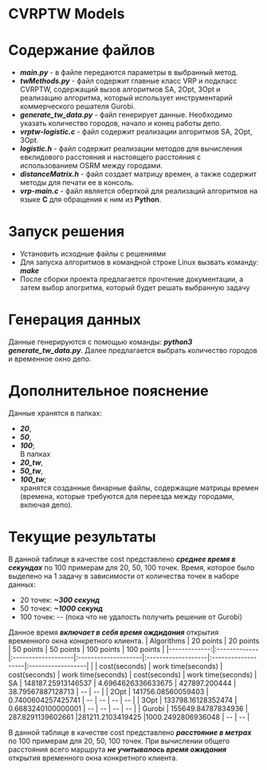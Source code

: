# CVRPTW Models

# Содержание файлов
- ***main.py*** - в файле передаются параметры в выбранный метод.
- ***twMethods.py*** - файл содержит главные класс VRP и подкласс CVRPTW, содержащий вызов алгоритмов SA, 2Opt, 3Opt и реализацию алгоритма, который использует инструментарий коммерческого решателя Gurobi. 
- ***generate_tw_data.py*** - файл генерирует данные. Необходимо указать количество городов, начало и конец работы депо.
- ***vrptw-logistic.c*** - файл содержит реализации алгоритмов SA, 2Opt, 3Opt.
- ***logistic.h*** - файл содержит реализации методов для вычисления евклидового расстояния и настоящего расстояния с использованием OSRM между городами.
- ***distanceMatrix.h*** - файл создает матрицу времен, а также содержит методы для печати ее в консоль.
- ***vrp-main.c*** - файл является оберткой для реализаций алгоритмов на языке **C** для обращения к ним из **Python**.

# Запуск решения

- Установить исходные файлы с решениями 
- Для запуска алгоритмов в командной строке Linux вызвать команду: ***make***
- После сборки проекта предлагается прочтение документации, а затем выбор алогритма, который будет решать выбранную задачу

# Генерация данных
Данные генерируются с помощью команды: ***python3 generate_tw_data.py***. Далее предлагается выбрать количество городов и временное окно депо.

# Дополнительное пояснение
Данные хранятся в папках: 
  - ***20***, 
  - ***50***, 
  - ***100***;  
В папкаx  
  - ***20_tw***, 
  - ***50_tw***, 
  - ***100_tw***;  
хранятся созданные бинарные файлы, содержащие матрицы времен (времена, которые требуются для переезда между городами, включая депо).

# Текущие результаты

В данной таблице в качестве cost представлено ***среднее время в секундах*** по 100 примерам для 20, 50, 100 точек. 
Время, которое было выделено на 1 задачу в зависимости от количества точек в наборе данных:
  - 20 точек: ***~300 секунд***
  - 50 точек: ***~1000 секунд***
  - 100 точек: -- (пока что не удалость получить решение от Gurobi)

Данное время ***включает в себя время ождидания*** открытия временного окна конкретного клиента.
|   Algorithms | 20 points   | 20 points         | 50 points          | 50 points         | 100 points         | 100 points        |
|-------------:|:-------------|:-------------------|:--------------------|:-------------------|:-------------------|:------------------|
|              | cost(seconds)       | work time(seconds) | cost(seconds)          | work time(seconds)     | cost(seconds)         | work time(seconds)     |
SA             | 148187.25913146537  | 4.6964626336633675 |  427897.200444 |  38.79567887128713  |  _--_ |  _--_  |
| 2Opt         | 141756.08560059403  | 0.7400604257425741 |  _--_ |  _--_ |  _--_ |  _--_ |
| 3Opt         | 133798.16128352474  | 0.6683240100000001 |  _--_ |  _--_        |  _--_   |  _--_       |
| Gurobi       | 155649.84787834936  | 287.8291139602661  |281211.2103419425 |1000.2492806936048 | _--_              | _--_               |

В данной таблице в качестве cost представлено ***расстояние в метрах*** по 100 примерам для 20, 50, 100 точек. При вычислении общего расстояния всего маршрута ***не учитывалось время ожидания*** открытия временного окна конкретного клиента.
